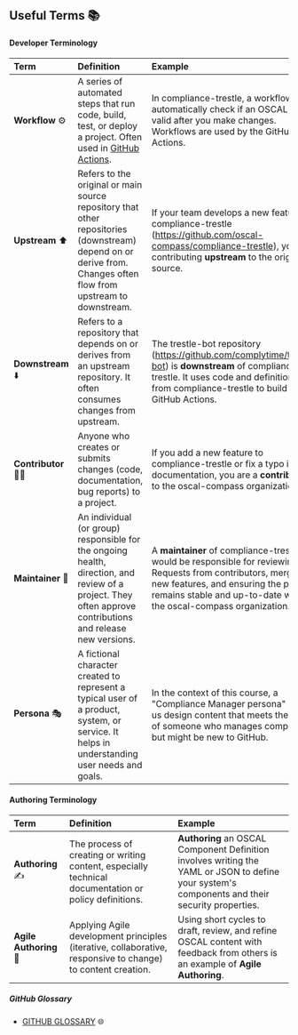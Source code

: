 ## **Useful Terms 📚**

#### **Developer Terminology**

| Term                  | Definition                                                                                                                                                                                         | Example                                                                                                                                                                                                                        |
|:----------------------|:---------------------------------------------------------------------------------------------------------------------------------------------------------------------------------------------------|:-------------------------------------------------------------------------------------------------------------------------------------------------------------------------------------------------------------------------------|
| **Workflow** ⚙️       | A series of automated steps that run code, build, test, or deploy a project. Often used in [GitHub Actions](https://docs.github.com/en/actions/about-github-actions/understanding-github-actions). | In compliance-trestle, a workflow might automatically check if an OSCAL file is valid after you make changes. Workflows are used by the GitHub Actions.                                                                                                                 |
| **Upstream** ⬆️       | Refers to the original or main source repository that other repositories (downstream) depend on or derive from. Changes often flow from upstream to downstream.                                    | If your team develops a new feature for compliance-trestle (https://github.com/oscal-compass/compliance-trestle), you're contributing **upstream** to the original source.                                                     |
| **Downstream** ⬇️     | Refers to a repository that depends on or derives from an upstream repository. It often consumes changes from upstream.                                                                            | The trestle-bot repository (https://github.com/complytime/trestle-bot) is **downstream** of compliance-trestle. It uses code and definitions from compliance-trestle to build its GitHub Actions.                              |
| **Contributor** 🧑‍💻 | Anyone who creates or submits changes (code, documentation, bug reports) to a project.                                                                                                             | If you add a new feature to compliance-trestle or fix a typo in its documentation, you are a **contributor** to the oscal-compass organization.                                                                                |
| **Maintainer** 👷     | An individual (or group) responsible for the ongoing health, direction, and review of a project. They often approve contributions and release new versions.                                        | A **maintainer** of compliance-trestle would be responsible for reviewing Pull Requests from contributors, merging new features, and ensuring the project remains stable and up-to-date within the oscal-compass organization. |
| **Persona** 🎭        | A fictional character created to represent a typical user of a product, system, or service. It helps in understanding user needs and goals.                                                        | In the context of this course, a "Compliance Manager persona" helps us design content that meets the needs of someone who manages compliance but might be new to GitHub.                                                       |

#### **Authoring Terminology**

| Term                   | Definition                                                                                                  | Example                                                                                                                                         |
|:-----------------------|:------------------------------------------------------------------------------------------------------------|:------------------------------------------------------------------------------------------------------------------------------------------------|
| **Authoring** ✍️       | The process of creating or writing content, especially technical documentation or policy definitions.       | **Authoring** an OSCAL Component Definition involves writing the YAML or JSON to define your system's components and their security properties. |
| **Agile Authoring** 🚀 | Applying Agile development principles (iterative, collaborative, responsive to change) to content creation. | Using short cycles to draft, review, and refine OSCAL content with feedback from others is an example of **Agile Authoring**.                   |


##### **GitHub Glossary**

* [GITHUB GLOSSARY](https://docs.github.com/en/get-started/learning-about-github/github-glossary#pull-request) 🌐

